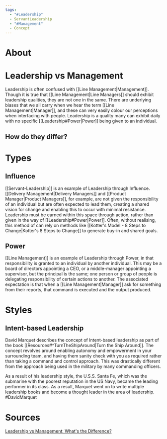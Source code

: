 ```yaml
---
tags:
  - "#Leadership"
  - ServantLeadership
  - "#Management"
  - Concept
---
```

# About

# Leadership vs Management
Leadership is often confused with [[Line Management|Management]]. Though it is true that [[Line Management|Line Managers]] should exhibit leadership qualities, they are not one in the same. There are underlying biases that we all carry when we hear the term [[Line Management|Manager]], and these can very easily colour our perceptions when interfacing with people. Leadership is a quality many can exhibit daily with no specific [[Leadership#Power|Power]] being given to an individual.
## How do they differ?


# Types
## Influence
[[Servant-Leadership]] is an example of Leadership through Influence. [[Delivery Management|Delivery Managers]] and [[Product Manager|Product Managers]], for example, are not given the responsibility of an individual but are often expected to lead them, creating a shared vision for change and enabling this to occur with minimal resistance. Leadership must be earned within this space through action, rather than given in the way of [[Leadership#Power|Power]]. Often, without realising, this method of can rely on methods like [[Kotter's Model - 8 Steps to Change|Kotter's 8 Steps to Change]] to generate buy-in and shared goals.
## Power
[[Line Management]] is an example of Leadership through Power, in that responsibility is granted to an individual by another individual. This may be a board of directors appointing a CEO, or a middle-manager appointing a supervisor, but the principal is the same; one person or group of people is delegating responsibility of certain actions to another. The associated expectation is that when a [[Line Management|Manager]] ask for something from their reports, that command is executed and the output produced.

# Styles
## Intent-based Leadership
David Marquet describes the concept of Intent-based leadership as part of the book [[Resources#^TurnTheShipAround|Turn the Ship Around]]. The concept revolves around enabling autonomy and empowerment in your surrounding team, and having them sanity check with you as required rather than taking a command and control approach. This was drastically different from the approach being used in the military by many commanding officers.

As a result of his leadership style, the U.S.S. Santa Fe, which was the submarine with the poorest reputation in the US Navy, became the leading performer in its class. As a result, Marquet went on to write multiple leadership books and become a thought leader in the area of leadership. #DavidMarquet 
# Sources
[Leadership vs Management: What's the Difference?](https://online.hbs.edu/blog/post/leadership-vs-management)